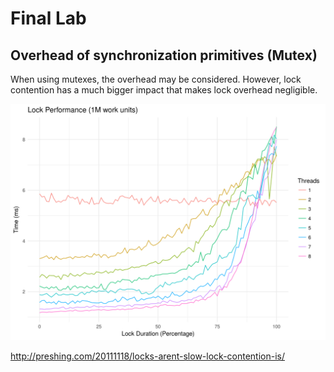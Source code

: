 # Final Lab

## Overhead of synchronization primitives (Mutex)

When using mutexes, the overhead may be considered. However, lock contention has a much bigger impact that makes lock overhead negligible.

![Plot](plot.png)

http://preshing.com/20111118/locks-arent-slow-lock-contention-is/